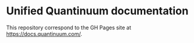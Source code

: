# Unified Quantinuum documentation

This repository correspond to the GH Pages site at https://docs.quantinuum.com/.
